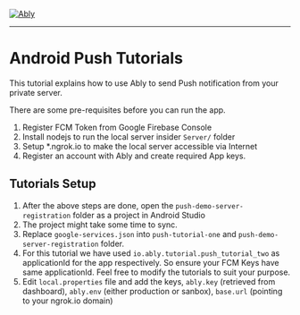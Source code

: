 [![Ably](https://s3.amazonaws.com/files.ably.io/logo-with-type.png)](https://www.ably.io)

---

# Android Push Tutorials

This tutorial explains how to use Ably to send Push notification from your private server.

There are some pre-requisites before you can run the app.

1. Register FCM Token from Google Firebase Console
2. Install nodejs to run the local server insider `Server/` folder
3. Setup *.ngrok.io to make the local server accessible via Internet
4. Register an account with Ably and create required App keys.


## Tutorials Setup
1. After the above steps are done, open the `push-demo-server-registration` folder as a project in Android Studio
2. The project might take some time to sync.
3. Replace `google-services.json` into `push-tutorial-one` and `push-demo-server-registration` folder.
4. For this tutorial we have used `io.ably.tutorial.push_tutorial_two` as applicationId for the app respectively. So ensure your FCM Keys have same applicationId. Feel free to modify the tutorials to suit your purpose.
5. Edit `local.properties` file and add the keys, `ably.key` (retrieved from dashboard), `ably.env` (either production or sanbox), `base.url` (pointing to your ngrok.io domain)

 

